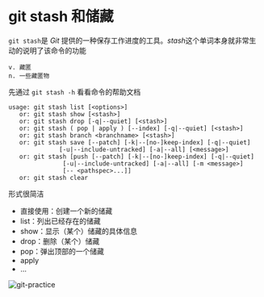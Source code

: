 # git stash 和储藏

`git stash`是 *Git* 提供的一种保存工作进度的工具。*stash*这个单词本身就非常生动的说明了该命令的功能

```
v. 藏匿
n. 一些藏匿物
```

先通过 `git stash -h` 看看命令的帮助文档

```
usage: git stash list [<options>]
   or: git stash show [<stash>]
   or: git stash drop [-q|--quiet] [<stash>]
   or: git stash ( pop | apply ) [--index] [-q|--quiet] [<stash>]
   or: git stash branch <branchname> [<stash>]
   or: git stash save [--patch] [-k|--[no-]keep-index] [-q|--quiet]
		      [-u|--include-untracked] [-a|--all] [<message>]
   or: git stash [push [--patch] [-k|--[no-]keep-index] [-q|--quiet]
		       [-u|--include-untracked] [-a|--all] [-m <message>]
		       [-- <pathspec>...]]
   or: git stash clear
```

形式很简洁

* 直接使用：创建一个新的储藏
* list：列出已经存在的储藏
* show：显示（某个）储藏的具体信息
* drop：删除（某个）储藏
* pop：弹出顶部的一个储藏
* apply
* ...

![git-practice](https://github.com/op-y/git-practice/blob/master/images/4/snip.4-5.png)
